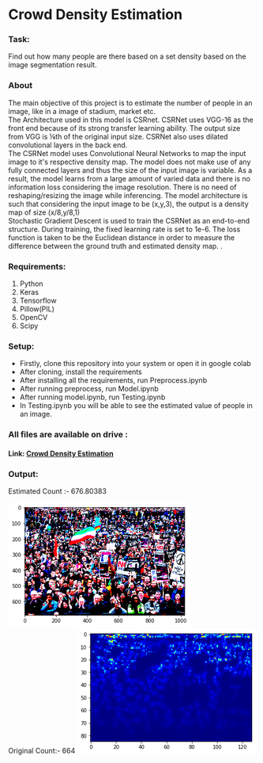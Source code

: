<h1> Crowd Density Estimation </h1>

<h3> Task: </h3> Find out how many people are there based on a set density based on the image 
segmentation result.   

<h3> About </h3>

<p> The main objective of this project is to estimate the number of people in an image, like in a image of stadium, market etc. <br> The Architecture used in this model is CSRnet. CSRNet uses VGG-16 as the front end because of its strong transfer learning ability. The output size from VGG is ⅛th of the original input size. CSRNet also uses dilated convolutional layers in the back end.<br>The CSRNet model uses Convolutional Neural Networks to map the input image to it's respective density map. The model does not make use of any fully connected layers and thus the size of the input image is variable. As a result, the model learns from a large amount of varied data and there is no information loss considering the image resolution. There is no need of reshaping/resizing the image while inferencing. The model architecture is such that considering the input image to be (x,y,3), the output is a density map of size (x/8,y/8,1)<br>Stochastic Gradient Descent is used to train the CSRNet as an end-to-end structure. During training, the fixed learning rate is set to 1e-6. The loss function is taken to be the Euclidean distance in order to measure the difference between the ground truth and estimated density map. .

</p>


<h3>Requirements:</h3>
<ol>
	<li>Python</li>
	<li>Keras</li>
	<li>Tensorflow</li>
	<li>Pillow(PIL) </li>
  <li>OpenCV</li>
  <li>Scipy</li>
</ol>
<!-- * Python
* OpenCV
* Numpys
* resnet-34_kinetics.onnx -->

<h3>Setup: </h3>

<ul>
	<li>Firstly, clone this repository into your system or open it in google colab</li>
	<li>After cloning, install the requirements</li>
	<li>After installing all the requirements, run Preprocess.ipynb</li>
  <li>After running preprocess, run Model.ipynb</li>
  <li>After running model.ipynb, run Testing.ipynb</li>
	<li>In Testing.ipynb you will be able to see the estimated value of people in an image.
	</li>
</ul>

<h3>All files are available on drive :</h3>

<h4>Link: <a href="https://drive.google.com/drive/folders/1XgG1gcvVOAHI_8yU9Qil8FMk87El8HeK?usp=sharing">Crowd Density Estimation</a> </h4>



<h3>Output: </h3>

Estimated Count :- 676.80383 

<img src="img/download.png">

<br>
Original Count:- 664
<img src="img/download (1).png">
